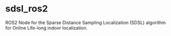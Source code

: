 # sdsl_ros2
ROS2 Node for the Sparse Distance Sampling Localization (SDSL) algorithm for Online Life-long indoor localization.
